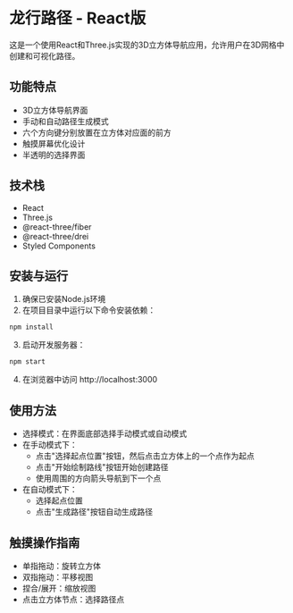 # 龙行路径 - React版

这是一个使用React和Three.js实现的3D立方体导航应用，允许用户在3D网格中创建和可视化路径。

## 功能特点

- 3D立方体导航界面
- 手动和自动路径生成模式
- 六个方向键分别放置在立方体对应面的前方
- 触摸屏幕优化设计
- 半透明的选择界面

## 技术栈

- React
- Three.js
- @react-three/fiber
- @react-three/drei
- Styled Components

## 安装与运行

1. 确保已安装Node.js环境
2. 在项目目录中运行以下命令安装依赖：

```
npm install
```

3. 启动开发服务器：

```
npm start
```

4. 在浏览器中访问 http://localhost:3000

## 使用方法

- 选择模式：在界面底部选择手动模式或自动模式
- 在手动模式下：
  - 点击"选择起点位置"按钮，然后点击立方体上的一个点作为起点
  - 点击"开始绘制路线"按钮开始创建路径
  - 使用周围的方向箭头导航到下一个点
- 在自动模式下：
  - 选择起点位置
  - 点击"生成路径"按钮自动生成路径

## 触摸操作指南

- 单指拖动：旋转立方体
- 双指拖动：平移视图
- 捏合/展开：缩放视图
- 点击立方体节点：选择路径点 
